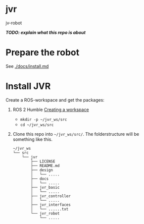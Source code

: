 # jvr

jv-robot

***TODO: explain what this repo is about***

# Prepare the robot

See [./docs/install.md](./docs/install.md)

# Install JVR

Create a ROS-workspace and get the packages:

1.  ROS 2 Humble [Creating a
    workspace](https://docs.ros.org/en/humble/Tutorials/Beginner-Client-Libraries/Creating-A-Workspace/Creating-A-Workspace.html)

    -   `mkdir -p ~/jvr_ws/src`
    -   `cd ~/jvr_ws/src`

2.  Clone this repo into `~/jvr_ws/src/`. The folderstructure will be
    something like this.

    ``` plain
    ~/jvr_ws
    └── src
        └── jvr
            ├── LICENSE
            ├── README.md
            ├── design
            │   └── .....
            ├── docs
            │   └── .....
            ├── jvr_basic
            │   └── .....
            ├── jvr_controller
            │   └── .....
            ├── jvr_interfaces
            │   └── ......txt
            └── jvr_robot
                └── .....
    ```
